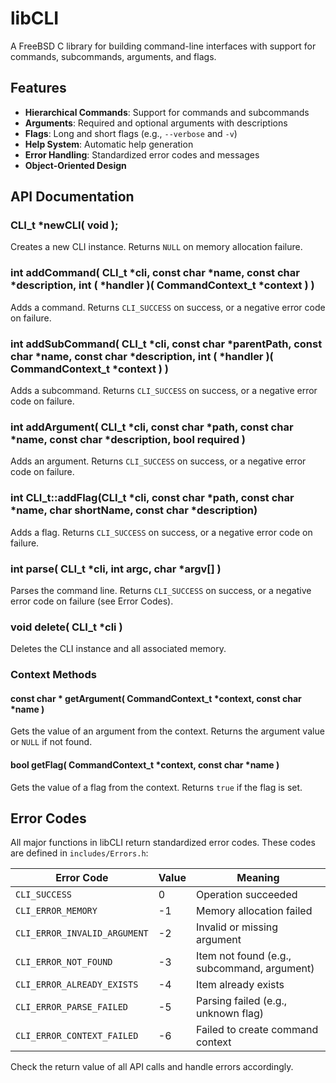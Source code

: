 # libCLI

A FreeBSD C library for building command-line interfaces with support for commands, subcommands, arguments, and flags.

## Features

- **Hierarchical Commands**: Support for commands and subcommands
- **Arguments**: Required and optional arguments with descriptions
- **Flags**: Long and short flags (e.g., `--verbose` and `-v`)
- **Help System**: Automatic help generation
- **Error Handling**: Standardized error codes and messages
- **Object-Oriented Design**

## API Documentation

### CLI_t *newCLI( void );
Creates a new CLI instance. Returns `NULL` on memory allocation failure.

### int addCommand( CLI_t *cli, const char *name, const char *description, int ( *handler )( CommandContext_t *context ) )
Adds a command. Returns `CLI_SUCCESS` on success, or a negative error code on failure.

### int addSubCommand( CLI_t *cli, const char *parentPath, const char *name, const char *description, int ( *handler )( CommandContext_t *context ) )
Adds a subcommand. Returns `CLI_SUCCESS` on success, or a negative error code on failure.

### int addArgument( CLI_t *cli, const char *path, const char *name, const char *description, bool required )
Adds an argument. Returns `CLI_SUCCESS` on success, or a negative error code on failure.

### int CLI_t::addFlag(CLI_t *cli, const char *path, const char *name, char shortName, const char *description)
Adds a flag. Returns `CLI_SUCCESS` on success, or a negative error code on failure.

### int parse( CLI_t *cli, int argc, char *argv[] )
Parses the command line. Returns `CLI_SUCCESS` on success, or a negative error code on failure (see Error Codes).

### void delete( CLI_t *cli )
Deletes the CLI instance and all associated memory.

### Context Methods

#### const char * getArgument( CommandContext_t *context, const char *name )
Gets the value of an argument from the context. Returns the argument value or `NULL` if not found.

#### bool getFlag( CommandContext_t *context, const char *name )
Gets the value of a flag from the context. Returns `true` if the flag is set.

## Error Codes

All major functions in libCLI return standardized error codes. These codes are defined in `includes/Errors.h`:

| Error Code                   | Value | Meaning                                      |
|------------------------------|-------|----------------------------------------------|
| `CLI_SUCCESS`                |     0 | Operation succeeded                          |
| `CLI_ERROR_MEMORY`           |    -1 | Memory allocation failed                     |
| `CLI_ERROR_INVALID_ARGUMENT` |    -2 | Invalid or missing argument                  |
| `CLI_ERROR_NOT_FOUND`        |    -3 | Item not found (e.g., subcommand, argument)  |
| `CLI_ERROR_ALREADY_EXISTS`   |    -4 | Item already exists                          |
| `CLI_ERROR_PARSE_FAILED`     |    -5 | Parsing failed (e.g., unknown flag)          |
| `CLI_ERROR_CONTEXT_FAILED`   |    -6 | Failed to create command context             |

Check the return value of all API calls and handle errors accordingly.
